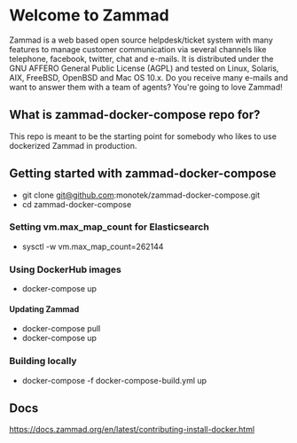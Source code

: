 # Welcome to Zammad

Zammad is a web based open source helpdesk/ticket system with many features
to manage customer communication via several channels like telephone, facebook,
twitter, chat and e-mails. It is distributed under the GNU AFFERO General Public
 License (AGPL) and tested on Linux, Solaris, AIX, FreeBSD, OpenBSD and Mac OS
10.x. Do you receive many e-mails and want to answer them with a team of agents?
You're going to love Zammad!

## What is zammad-docker-compose repo for?

This repo is meant to be the starting point for somebody who likes to use dockerized Zammad in production.

## Getting started with zammad-docker-compose

* git clone git@github.com:monotek/zammad-docker-compose.git
* cd zammad-docker-compose

### Setting vm.max_map_count for Elasticsearch

* sysctl -w vm.max_map_count=262144

### Using DockerHub images

* docker-compose up

#### Updating Zammad

* docker-compose pull
* docker-compose up

### Building locally

* docker-compose -f docker-compose-build.yml up

## Docs

https://docs.zammad.org/en/latest/contributing-install-docker.html

